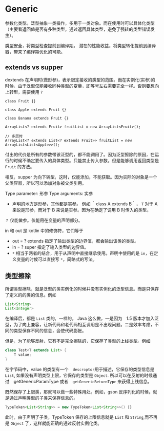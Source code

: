 # Generic

参数化类型。泛型抽象一类操作，多用于一类对象。而在使用时可以具体化类型（主要看返回值是否有多种类型，通过返回具体类型，避免了强转的类型错误发生）。

类型安全，将类型检查提前到编译期。
潜在的性能收益，将类型转化提前到编译器，带来了编译期优化的可能。

## extends vs supper


dextends 在声明时(做形参)，表示限定接收的类型的范围。而在实例化(实参)的时候，由于泛型仅能接收同种类型的变量，即等号左右需要完全一样。否则要想向上转型，需要使用 `?`

```
class Fruit {}

class Apple extends Fruit {}

class Banana extends Fruit {}

ArrayList<? extends Fruit> fruitList = new ArrayList<Fruit>();

// 多层时
ArrayList<? extends List<? extends Fruit>> fruitList = new ArrayList<List<Apple>>();

```

付出的代价是所有的参数带该泛型的，都不能调用了。因为泛型擦除的原因，在运行的时候不确定要传入的具体类型。只能禁止传入参数。但是能够调用返回类型是 `Fruit` 的方法。


相反，supper 为向下转型，这时，仅能添加，不能获取。因为实际的对象是一个父类容器，所以可以添加对象被父类引用。


Type parameter: 形参
Type arguments: 实参

- 声明的地方是形参，其他都是实参。 例如 ｀class A<T> extends B<T>｀， `T` 对于 A 来说是形参，而对于 B 来说是实参。因为在确定了调用 B 时传入的类型。

`？`  仅能做参。仅能用在变量的声明部分。

in 和 out 是 kotlin 中的修饰符，它们等于

- out = ? extends 指定了输出类型的边界值，都会输出该类的类型。
- in = ? super 指定了输入类型的边界值。
- `*` 相当于两者的结合，用于从声明中直接继承使用。声明中使用的是 `in`，在定义变量的时候可以直接写 `*`，简略式的写法。


## 类型擦除

所谓类型擦除，就是泛型的类实例化的时候并没有实例化的泛型信息。而是只保存了定义的的类的信息。例如

```Java
List<String>
List<Integer>
```
在编译后，都是 `List` 类的，一样的。
Java 这么做，一是因为　1.5 版本才加入泛型，为了向上兼容，让新代码和老代码相互调用是不出现问题。二是效率考虑，不同的类型保存不同的信息，会使代码膨胀。

但是，为了能够反射，它有不是完全擦除的，它保存了类型的上线类型。例如

```Java
class Test<T extends List> {
    T value;
}
```

在字节码中，value 的类型有一个　`descroptor`用于描述，它保存的类型信息是　`List`, 如果没有声明类型上限，它保存的类型是 `Object`. 所以可以在反射的时候通过　getGenericParamType 或者　`getGenericReturnType` 来获得上线信息。

既然保存了上限类，那就可以做一些特殊用处。例如，gson 反序列化的时候，就是通过声明类型的子类来保存信息的。

```Java
TypeToken<List<String>> = new TypeToken<List<String>>() {}
```

此时，由于声明了子类，TypeToken 保存的上限信息就是 `List` 和 `String`,而不再是 `Object` 了，这样就能正确的通过反射实例化类。
